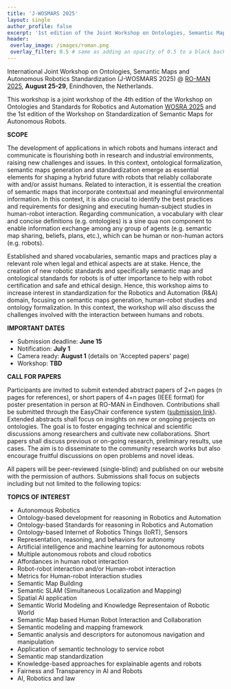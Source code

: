 ```yaml
---
title: 'J-WOSMARS 2025'
layout: single
author_profile: false
excerpt: '1st edition of the Joint Workshop on Ontologies, Semantic Maps and Autonomous Robotics Standardization'
header:
 overlay_image: /images/roman.png
 overlay_filter: 0.5 # same as adding an opacity of 0.5 to a black background
---
```


International Joint Workshop on Ontologies, Semantic Maps and Autonomous Robotics Standardization (J-WOSMARS 2025) @ [RO-MAN 2025](https://www.ro-man2025.org/), **August 25-29**, Enindhoven, the Netherlands.

This workshop is a joint workshop of the 4th edition of the Workshop on Ontologies and Standards for Robotics and Automation [WOSRA 2025](https://wosra.github.io/wosra/) and the 1st edition of the Workshop on Standardization of Semantic Maps for Autonomous Robots. 


<!-- **Location:** XXX, Enindhoven, the Netherlands -->



**SCOPE**

The development of applications in which robots and humans interact and communicate is flourishing both in research and industrial environments, raising new challenges and issues. In this context, ontological formalization, semantic maps generation and standardization emerge as essential elements for shaping a hybrid future with robots that reliably collaborate with and/or assist humans. Related to interaction, it is essential the creation of semantic maps that incorporate contextual and meaningful environmental information. In this context, it is also crucial to identify the best practices and requirements for designing and executing human-subject studies in human-robot interaction. Regarding communication, a vocabulary with clear and concise definitions (e.g. ontologies) is a sine qua non component to enable information exchange among any group of agents (e.g. semantic map sharing, beliefs, plans, etc.), which can be human or non-human actors (e.g. robots). 

Established and shared vocabularies, semantic maps and practices play a relevant role when legal and ethical aspects are at stake. Hence, the creation of new robotic standards and specifically semantic map and ontological standards for robots is of utter importance to help with robot certification and safe and ethical design. Hence, this workshop aims to increase interest in standardization for the Robotics and Automation (R&A) domain, focusing on semantic maps generation, human-robot studies and ontology formalization. In this context, the workshop will also discuss the challenges involved with the interaction between humans and robots. 



**IMPORTANT DATES**

- Submission deadline: **June 15** 
- Notification: **July 1**
- Camera ready: **August 1** (details on 'Accepted papers' page)
- Workshop: **TBD**


**CALL FOR PAPERS**

Participants are invited to submit extended abstract papers of 2+n pages (n pages for references), or short papers of 4+n pages (IEEE format) for poster presentation in person at RO-MAN in Eindhoven. Contributions shall be submitted through the EasyChair conference system ([submission link](https://easychair.org/conferences?conf=jwosmars2025)). Extended abstracts shall focus on insights on new or ongoing projects on ontologies. The goal is to foster engaging technical and scientific discussions among researchers and cultivate new collaborations. Short papers shall discuss previous or on-going research, preliminary results, use cases. The aim is to disseminate to the community research works but also encourage fruitful discussions on open problems and novel ideas.

All papers will be peer-reviewed (single-blind) and published on our website with the permission of authors. Submissions shall focus on subjects including but not limited to the following topics:


**TOPICS OF INTEREST**
- Autonomous Robotics
- Ontology-based development for reasoning in Robotics and Automation
- Ontology-based Standards for reasoning in Robotics and Automation
- Ontology-based Internet of Robotics Things (IoRT), Sensors
- Representation, reasoning, and behaviors for autonomy
- Artificial intelligence and machine learning for autonomous robots
- Multiple autonomous robots and cloud robotics
- Affordances in human robot interaction
- Robot-robot interaction and/or Human-robot interaction
- Metrics for Human-robot interaction studies
- Semantic Map Building
- Semantic SLAM (Simultaneous Localization and Mapping)
- Spatial AI application
- Semantic World Modeling and Knowledge Representaion of Robotic World
- Semantic Map based Human Robot Interaction and Collaboration 
- Semantic modeling and mapping framework 
- Semantic analysis and descriptors for autonomous navigation and manipulation
- Application of semantic technology to service robot 
- Semantic map standardization
- Knowledge-based approaches for explainable agents and robots
- Fairness and Transparency in AI and Robots
- AI, Robotics and law


